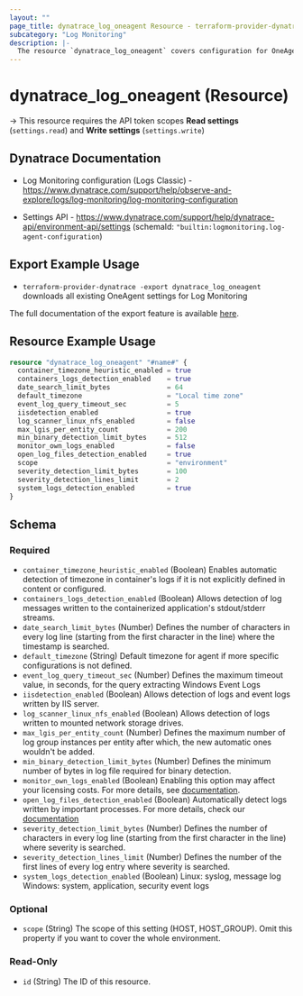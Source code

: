 ```yaml
---
layout: ""
page_title: dynatrace_log_oneagent Resource - terraform-provider-dynatrace"
subcategory: "Log Monitoring"
description: |-
  The resource `dynatrace_log_oneagent` covers configuration for OneAgent settings for Log Monitoring
---
```


# dynatrace_log_oneagent (Resource)

-> This resource requires the API token scopes **Read settings** (`settings.read`) and **Write settings** (`settings.write`)

## Dynatrace Documentation

- Log Monitoring configuration (Logs Classic) - https://www.dynatrace.com/support/help/observe-and-explore/logs/log-monitoring/log-monitoring-configuration

- Settings API - https://www.dynatrace.com/support/help/dynatrace-api/environment-api/settings (schemaId: `"builtin:logmonitoring.log-agent-configuration`)

## Export Example Usage

- `terraform-provider-dynatrace -export dynatrace_log_oneagent` downloads all existing OneAgent settings for Log Monitoring

The full documentation of the export feature is available [here](https://dt-url.net/h203qmc).

## Resource Example Usage

```terraform
resource "dynatrace_log_oneagent" "#name#" {
  container_timezone_heuristic_enabled = true
  containers_logs_detection_enabled    = true
  date_search_limit_bytes              = 64
  default_timezone                     = "Local time zone"
  event_log_query_timeout_sec          = 5
  iisdetection_enabled                 = true
  log_scanner_linux_nfs_enabled        = false
  max_lgis_per_entity_count            = 200
  min_binary_detection_limit_bytes     = 512
  monitor_own_logs_enabled             = false
  open_log_files_detection_enabled     = true
  scope                                = "environment"
  severity_detection_limit_bytes       = 100
  severity_detection_lines_limit       = 2
  system_logs_detection_enabled        = true
}
```

<!-- schema generated by tfplugindocs -->
## Schema

### Required

- `container_timezone_heuristic_enabled` (Boolean) Enables automatic detection of timezone in container's logs if it is not explicitly defined in content or configured.
- `containers_logs_detection_enabled` (Boolean) Allows detection of log messages written to the containerized application's stdout/stderr streams.
- `date_search_limit_bytes` (Number) Defines the number of characters in every log line (starting from the first character in the line) where the timestamp is searched.
- `default_timezone` (String) Default timezone for agent if more specific configurations is not defined.
- `event_log_query_timeout_sec` (Number) Defines the maximum timeout value, in seconds, for the query extracting Windows Event Logs
- `iisdetection_enabled` (Boolean) Allows detection of logs and event logs written by IIS server.
- `log_scanner_linux_nfs_enabled` (Boolean) Allows detection of logs written to mounted network storage drives.
- `max_lgis_per_entity_count` (Number) Defines the maximum number of log group instances per entity after which, the new automatic ones wouldn't be added.
- `min_binary_detection_limit_bytes` (Number) Defines the minimum number of bytes in log file required for binary detection.
- `monitor_own_logs_enabled` (Boolean) Enabling this option may affect your licensing costs. For more details, see [documentation](https://dt-url.net/4l02yi8).
- `open_log_files_detection_enabled` (Boolean) Automatically detect logs written by important processes. For more details, check our [documentation](https://dt-url.net/7v02z76)
- `severity_detection_limit_bytes` (Number) Defines the number of characters in every log line (starting from the first character in the line) where severity is searched.
- `severity_detection_lines_limit` (Number) Defines the number of the first lines of every log entry where severity is searched.
- `system_logs_detection_enabled` (Boolean) Linux: syslog, message log Windows: system, application, security event logs

### Optional

- `scope` (String) The scope of this setting (HOST, HOST_GROUP). Omit this property if you want to cover the whole environment.

### Read-Only

- `id` (String) The ID of this resource.
 